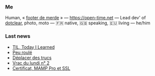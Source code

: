 ### Me

Human, « [footer de merde](https://open-time.net/post/2013/07/17/La-veritable-histoire-du-Footer-de-merde-) » — https://open-time.net — Lead dev' of [dotclear](https://git.dotclear.org/dev/dotclear), photo, moto — 🇫🇷 native, 🇬🇧 speaking, 🇪🇺 living — he/him

### Last news

<!-- BLOG-POST-LIST:START -->
- [TIL, Today I Learned](https://open-time.net/post/2022/03/17/TIL-Today-I-Learned)
- [Peu roulé](https://open-time.net/post/2022/03/16/Peu-roule)
- [Déplacer des trucs](https://open-time.net/post/2022/03/15/Deplacer-des-trucs)
- [Vrac du lundi n° 2](https://open-time.net/post/2022/03/14/Vrac-du-lundi-n-2)
- [Certificat, MAMP Pro et SSL](https://open-time.net/post/2022/03/13/Certificat-MAMP-Pro-et-SSL)
<!-- BLOG-POST-LIST:END -->

